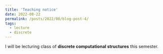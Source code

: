 ```yaml
---
title: 'Teaching notice'
date: 2022-08-22
permalink: /posts/2022/08/blog-post-4/
tags:
  - lecture
  - discrete
---
```


I will be lecturing class of **discrete computational structures** this semester.
